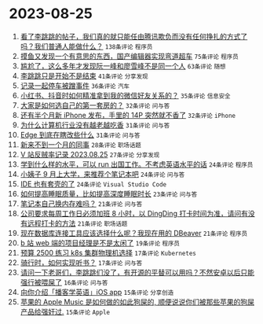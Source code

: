 # 2023-08-25

1. [看了李跳跳的帖子，我们真的就只能任由腾讯欺负而没有任何挣扎的方式了吗？我们普通人能做什么？](https://www.v2ex.com/t/968150) `138条评论` `程序员`
1. [摸鱼又发现一个有意思的东西，国产编辑器实现弯道超车](https://www.v2ex.com/t/968207) `75条评论` `程序员`
1. [尴尬了，这么多年才发现阮一峰和廖雪峰不是同一个人](https://www.v2ex.com/t/968159) `63条评论` `随想`
1. [李跳跳只是开始不是结束](https://www.v2ex.com/t/968145) `41条评论` `分享发现`
1. [记录一起停车被蹭事件](https://www.v2ex.com/t/968176) `36条评论` `汽车`
1. [小红书、抖音时如何精准拿到我的微信好友关系的？](https://www.v2ex.com/t/968144) `35条评论` `信息安全`
1. [大家是如何选自己的第一套房的？](https://www.v2ex.com/t/968181) `32条评论` `问与答`
1. [还有半个月新 iPhone 发布，手里的 14P 突然就不香了](https://www.v2ex.com/t/968177) `32条评论` `iPhone`
1. [为什么计算机行业没有越老越吃香](https://www.v2ex.com/t/968237) `31条评论` `问与答`
1. [Edge 到底在瞎改些什么](https://www.v2ex.com/t/968155) `31条评论` `问与答`
1. [新来不到一个月的同事](https://www.v2ex.com/t/968226) `28条评论` `职场话题`
1. [V 站反贼率记录 2023.08.25](https://www.v2ex.com/t/968265) `27条评论` `分享发现`
1. [学到什么样的水平，可以 run 出国工作。不考虑英语水平的话](https://www.v2ex.com/t/968251) `24条评论` `程序员`
1. [小姨子 9 月上大学，来推荐个笔记本吧](https://www.v2ex.com/t/968227) `24条评论` `问与答`
1. [IDE 也有套壳的了](https://www.v2ex.com/t/968174) `24条评论` `Visual Studio Code`
1. [如何提高睡眠质量，比如提高深度睡眠时长](https://www.v2ex.com/t/968153) `23条评论` `问与答`
1. [笔记本自己换内存难吗？](https://www.v2ex.com/t/968236) `21条评论` `问与答`
1. [公司要求每周工作日必须加班 8 小时，以 DingDing 打卡时间为准，请问有没有远程打卡的方法](https://www.v2ex.com/t/968182) `21条评论` `职场话题`
1. [现在数据库连接工具应该选择什么呢？我现在用的 DBeaver](https://www.v2ex.com/t/968163) `21条评论` `程序员`
1. [b 站 web 端的项目经理是不是太闲了](https://www.v2ex.com/t/968211) `19条评论` `程序员`
1. [预算 2500 练习 k8s 集群物理机选择](https://www.v2ex.com/t/968225) `17条评论` `Kubernetes`
1. [骑行时，如何实现听书？](https://www.v2ex.com/t/968220) `17条评论` `问与答`
1. [请问一下老哥们，李跳跳们没了，有开源的平替可以用吗？不然安卓以后只能强行被喂屎了](https://www.v2ex.com/t/968169) `16条评论` `问与答`
1. [向你介绍「播客学英语」iOS app](https://www.v2ex.com/t/968203) `15条评论` `分享创造`
1. [苹果的 Apple Music 是如何做的如此狗屎的, 顺便说说你们被那些苹果的狗屎产品给强奸过.](https://www.v2ex.com/t/968200) `15条评论` `Apple`

